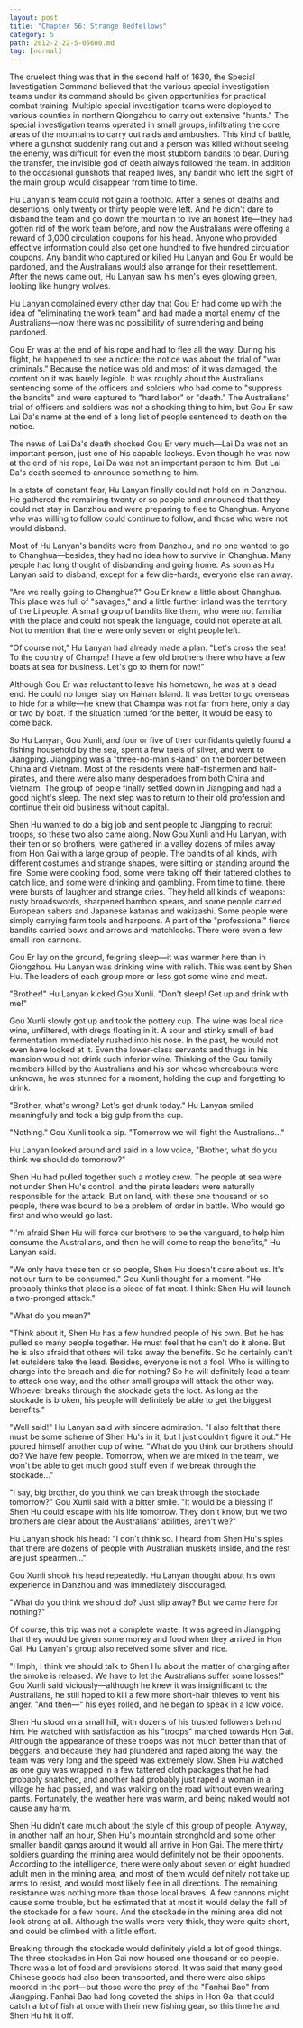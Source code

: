 ```yaml
---
layout: post
title: "Chapter 56: Strange Bedfellows"
category: 5
path: 2012-2-22-5-05600.md
tag: [normal]
---
```


The cruelest thing was that in the second half of 1630, the Special Investigation Command believed that the various special investigation teams under its command should be given opportunities for practical combat training. Multiple special investigation teams were deployed to various counties in northern Qiongzhou to carry out extensive "hunts." The special investigation teams operated in small groups, infiltrating the core areas of the mountains to carry out raids and ambushes. This kind of battle, where a gunshot suddenly rang out and a person was killed without seeing the enemy, was difficult for even the most stubborn bandits to bear. During the transfer, the invisible god of death always followed the team. In addition to the occasional gunshots that reaped lives, any bandit who left the sight of the main group would disappear from time to time.

Hu Lanyan's team could not gain a foothold. After a series of deaths and desertions, only twenty or thirty people were left. And he didn't dare to disband the team and go down the mountain to live an honest life—they had gotten rid of the work team before, and now the Australians were offering a reward of 3,000 circulation coupons for his head. Anyone who provided effective information could also get one hundred to five hundred circulation coupons. Any bandit who captured or killed Hu Lanyan and Gou Er would be pardoned, and the Australians would also arrange for their resettlement. After the news came out, Hu Lanyan saw his men's eyes glowing green, looking like hungry wolves.

Hu Lanyan complained every other day that Gou Er had come up with the idea of "eliminating the work team" and had made a mortal enemy of the Australians—now there was no possibility of surrendering and being pardoned.

Gou Er was at the end of his rope and had to flee all the way. During his flight, he happened to see a notice: the notice was about the trial of "war criminals." Because the notice was old and most of it was damaged, the content on it was barely legible. It was roughly about the Australians sentencing some of the officers and soldiers who had come to "suppress the bandits" and were captured to "hard labor" or "death." The Australians' trial of officers and soldiers was not a shocking thing to him, but Gou Er saw Lai Da's name at the end of a long list of people sentenced to death on the notice.

The news of Lai Da's death shocked Gou Er very much—Lai Da was not an important person, just one of his capable lackeys. Even though he was now at the end of his rope, Lai Da was not an important person to him. But Lai Da's death seemed to announce something to him.

In a state of constant fear, Hu Lanyan finally could not hold on in Danzhou. He gathered the remaining twenty or so people and announced that they could not stay in Danzhou and were preparing to flee to Changhua. Anyone who was willing to follow could continue to follow, and those who were not would disband.

Most of Hu Lanyan's bandits were from Danzhou, and no one wanted to go to Changhua—besides, they had no idea how to survive in Changhua. Many people had long thought of disbanding and going home. As soon as Hu Lanyan said to disband, except for a few die-hards, everyone else ran away.

"Are we really going to Changhua?" Gou Er knew a little about Changhua. This place was full of "savages," and a little further inland was the territory of the Li people. A small group of bandits like them, who were not familiar with the place and could not speak the language, could not operate at all. Not to mention that there were only seven or eight people left.

"Of course not," Hu Lanyan had already made a plan. "Let's cross the sea! To the country of Champa! I have a few old brothers there who have a few boats at sea for business. Let's go to them for now!"

Although Gou Er was reluctant to leave his hometown, he was at a dead end. He could no longer stay on Hainan Island. It was better to go overseas to hide for a while—he knew that Champa was not far from here, only a day or two by boat. If the situation turned for the better, it would be easy to come back.

So Hu Lanyan, Gou Xunli, and four or five of their confidants quietly found a fishing household by the sea, spent a few taels of silver, and went to Jiangping. Jiangping was a "three-no-man's-land" on the border between China and Vietnam. Most of the residents were half-fishermen and half-pirates, and there were also many desperadoes from both China and Vietnam. The group of people finally settled down in Jiangping and had a good night's sleep. The next step was to return to their old profession and continue their old business without capital.

Shen Hu wanted to do a big job and sent people to Jiangping to recruit troops, so these two also came along. Now Gou Xunli and Hu Lanyan, with their ten or so brothers, were gathered in a valley dozens of miles away from Hon Gai with a large group of people. The bandits of all kinds, with different costumes and strange shapes, were sitting or standing around the fire. Some were cooking food, some were taking off their tattered clothes to catch lice, and some were drinking and gambling. From time to time, there were bursts of laughter and strange cries. They held all kinds of weapons: rusty broadswords, sharpened bamboo spears, and some people carried European sabers and Japanese katanas and wakizashi. Some people were simply carrying farm tools and harpoons. A part of the "professional" fierce bandits carried bows and arrows and matchlocks. There were even a few small iron cannons.

Gou Er lay on the ground, feigning sleep—it was warmer here than in Qiongzhou. Hu Lanyan was drinking wine with relish. This was sent by Shen Hu. The leaders of each group more or less got some wine and meat.

"Brother!" Hu Lanyan kicked Gou Xunli. "Don't sleep! Get up and drink with me!"

Gou Xunli slowly got up and took the pottery cup. The wine was local rice wine, unfiltered, with dregs floating in it. A sour and stinky smell of bad fermentation immediately rushed into his nose. In the past, he would not even have looked at it. Even the lower-class servants and thugs in his mansion would not drink such inferior wine. Thinking of the Gou family members killed by the Australians and his son whose whereabouts were unknown, he was stunned for a moment, holding the cup and forgetting to drink.

"Brother, what's wrong? Let's get drunk today." Hu Lanyan smiled meaningfully and took a big gulp from the cup.

"Nothing." Gou Xunli took a sip. "Tomorrow we will fight the Australians..."

Hu Lanyan looked around and said in a low voice, "Brother, what do you think we should do tomorrow?"

Shen Hu had pulled together such a motley crew. The people at sea were not under Shen Hu's control, and the pirate leaders were naturally responsible for the attack. But on land, with these one thousand or so people, there was bound to be a problem of order in battle. Who would go first and who would go last.

"I'm afraid Shen Hu will force our brothers to be the vanguard, to help him consume the Australians, and then he will come to reap the benefits," Hu Lanyan said.

"We only have these ten or so people, Shen Hu doesn't care about us. It's not our turn to be consumed." Gou Xunli thought for a moment. "He probably thinks that place is a piece of fat meat. I think: Shen Hu will launch a two-pronged attack."

"What do you mean?"

"Think about it, Shen Hu has a few hundred people of his own. But he has pulled so many people together. He must feel that he can't do it alone. But he is also afraid that others will take away the benefits. So he certainly can't let outsiders take the lead. Besides, everyone is not a fool. Who is willing to charge into the breach and die for nothing? So he will definitely lead a team to attack one way, and the other small groups will attack the other way. Whoever breaks through the stockade gets the loot. As long as the stockade is broken, his people will definitely be able to get the biggest benefits."

"Well said!" Hu Lanyan said with sincere admiration. "I also felt that there must be some scheme of Shen Hu's in it, but I just couldn't figure it out." He poured himself another cup of wine. "What do you think our brothers should do? We have few people. Tomorrow, when we are mixed in the team, we won't be able to get much good stuff even if we break through the stockade..."

"I say, big brother, do you think we can break through the stockade tomorrow?" Gou Xunli said with a bitter smile. "It would be a blessing if Shen Hu could escape with his life tomorrow. They don't know, but we two brothers are clear about the Australians' abilities, aren't we?"

Hu Lanyan shook his head: "I don't think so. I heard from Shen Hu's spies that there are dozens of people with Australian muskets inside, and the rest are just spearmen..."

Gou Xunli shook his head repeatedly. Hu Lanyan thought about his own experience in Danzhou and was immediately discouraged.

"What do you think we should do? Just slip away? But we came here for nothing?"

Of course, this trip was not a complete waste. It was agreed in Jiangping that they would be given some money and food when they arrived in Hon Gai. Hu Lanyan's group also received some silver and rice.

"Hmph, I think we should talk to Shen Hu about the matter of charging after the smoke is released. We have to let the Australians suffer some losses!" Gou Xunli said viciously—although he knew it was insignificant to the Australians, he still hoped to kill a few more short-hair thieves to vent his anger. "And then—" his eyes rolled, and he began to speak in a low voice.

Shen Hu stood on a small hill, with dozens of his trusted followers behind him. He watched with satisfaction as his "troops" marched towards Hon Gai. Although the appearance of these troops was not much better than that of beggars, and because they had plundered and raped along the way, the team was very long and the speed was extremely slow. Shen Hu watched as one guy was wrapped in a few tattered cloth packages that he had probably snatched, and another had probably just raped a woman in a village he had passed, and was walking on the road without even wearing pants. Fortunately, the weather here was warm, and being naked would not cause any harm.

Shen Hu didn't care much about the style of this group of people. Anyway, in another half an hour, Shen Hu's mountain stronghold and some other smaller bandit gangs around it would all arrive in Hon Gai. The mere thirty soldiers guarding the mining area would definitely not be their opponents. According to the intelligence, there were only about seven or eight hundred adult men in the mining area, and most of them would definitely not take up arms to resist, and would most likely flee in all directions. The remaining resistance was nothing more than those local braves. A few cannons might cause some trouble, but he estimated that at most it would delay the fall of the stockade for a few hours. And the stockade in the mining area did not look strong at all. Although the walls were very thick, they were quite short, and could be climbed with a little effort.

Breaking through the stockade would definitely yield a lot of good things. The three stockades in Hon Gai now housed one thousand or so people. There was a lot of food and provisions stored. It was said that many good Chinese goods had also been transported, and there were also ships moored in the port—but those were the prey of the "Fanhai Bao" from Jiangping. Fanhai Bao had long coveted the ships in Hon Gai that could catch a lot of fish at once with their new fishing gear, so this time he and Shen Hu hit it off.